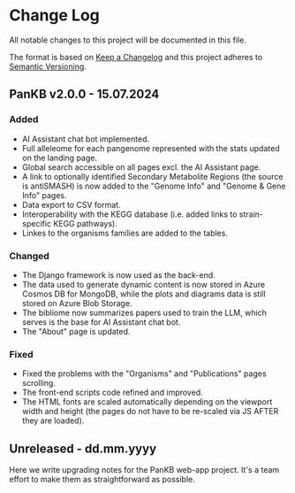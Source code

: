 # Change Log
All notable changes to this project will be documented in this file.

The format is based on [Keep a Changelog](http://keepachangelog.com/) 
and this project adheres to [Semantic Versioning](http://semver.org/).

## PanKB v2.0.0 - 15.07.2024

### Added
- AI Assistant chat bot implemented.
- Full alleleome for each pangenome represented with the stats updated on the landing page. 
- Global search accessible on all pages excl. the AI Assistant page. 
- A link to optionally identified Secondary Metabolite Regions (the source is antiSMASH) is now added to the "Genome Info" and "Genome & Gene Info" pages.
- Data export to CSV format.
- Interoperability with the KEGG database (i.e. added links to strain-specific KEGG pathways).
- Linkes to the organisms families are added to the tables.

### Changed
- The Django framework is now used as the back-end.
- The data used to generate dynamic content is now stored in Azure Cosmos DB for MongoDB, while the plots and diagrams data is still stored on Azure Blob Storage. 
- The bibliome now summarizes papers used to train the LLM, which serves is the base for AI Assistant chat bot. 
- The "About" page is updated. 

### Fixed
- Fixed the problems with the "Organisms" and "Publications" pages scrolling.
- The front-end scripts code refined and improved. 
- The HTML fonts are scaled automatically depending on the viewport width and height (the pages do not have to be re-scaled via JS AFTER they are loaded).

## Unreleased - dd.mm.yyyy

Here we write upgrading notes for the PanKB web-app project. It's a team effort to make them as
straightforward as possible.

